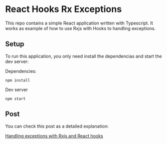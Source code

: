 # React Hooks Rx Exceptions

This repo contains a simple React application written with Typescript. It works as example of how to use Rxjs with Hooks to handling exceptions. 

## Setup

To run this application, you only need install the dependencias and start the dev server:

Dependencies:
```
npm install
```

Dev server
```
npm start
```

## Post

You can check this post as a detailed explanation:

[Handling exceptions with Rxjs and React hooks](https://herbercolop.medium.com/handling-exceptions-with-rxjs-and-react-hooks-52a2c1436c59)

